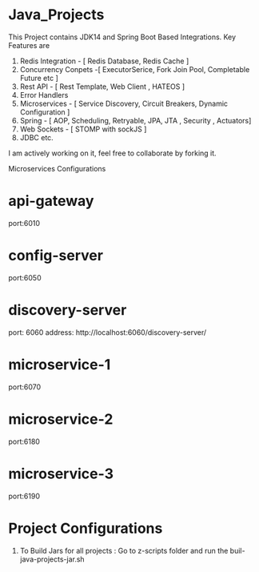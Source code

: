 # Java_Projects

This Project contains JDK14 and Spring Boot Based Integrations.
Key Features are
1. Redis Integration - [ Redis Database, Redis Cache ]
2. Concurrency Conpets -[ ExecutorSerice, Fork Join Pool, Completable Future etc ]
3. Rest API - [ Rest Template, Web Client , HATEOS ]
4. Error Handlers 
5. Microservices - [ Service Discovery, Circuit Breakers, Dynamic Configuration ]
6. Spring - [  AOP, Scheduling, Retryable, JPA, JTA , Security , Actuators]
7. Web Sockets - [ STOMP with sockJS ]
8. JDBC
etc.

I am actively working on it, feel free to collaborate by  forking it.

Microservices Configurations

# api-gateway
port:6010

# config-server
port:6050

# discovery-server
port: 6060
address: http://localhost:6060/discovery-server/


# microservice-1
port:6070

# microservice-2
port:6180

# microservice-3
port:6190


# Project Configurations

1. To Build Jars for all projects : Go to z-scripts folder and run the buil-java-projects-jar.sh
